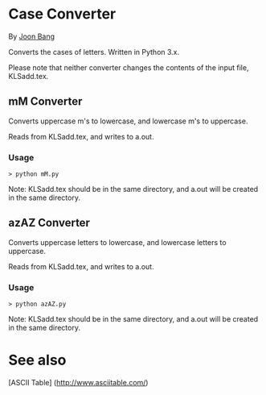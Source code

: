 # Case Converter
By [Joon Bang](https://github.com/joonbang)

Converts the cases of letters. Written in Python 3.x.

Please note that neither converter changes the contents of the input file, KLSadd.tex.

## mM Converter
Converts uppercase m's to lowercase, and lowercase m's to uppercase.

Reads from KLSadd.tex, and writes to a.out.

### Usage
```> python mM.py```

Note: KLSadd.tex should be in the same directory, and a.out will be created in the same directory.

## azAZ Converter
Converts uppercase letters to lowercase, and lowercase letters to uppercase.

Reads from KLSadd.tex, and writes to a.out.

### Usage
```> python azAZ.py```

Note: KLSadd.tex should be in the same directory, and a.out will be created in the same directory.

# See also
[ASCII Table] (http://www.asciitable.com/)
